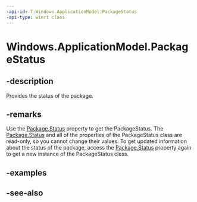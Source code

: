 ```yaml
---
-api-id: T:Windows.ApplicationModel.PackageStatus
-api-type: winrt class
---
```


<!-- Class syntax.
public class PackageStatus : Windows.ApplicationModel.IPackageStatus
-->

# Windows.ApplicationModel.PackageStatus

## -description
Provides the status of the package.

## -remarks
Use the [Package.Status](package_status.md) property to get the PackageStatus. The [Package.Status](package_status.md) and all of the properties of the PackageStatus class are read-only, so you cannot change their values. To get updated information about the status of the package, access the [Package.Status](package_status.md) property again to get a new instance of the PackageStatus class.

## -examples

## -see-also
